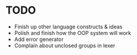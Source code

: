 # TODO
- Finish up other language constructs & ideas
- Polish and finish how the OOP system will work
- Add error generator
- Complain about unclosed groups in lexer